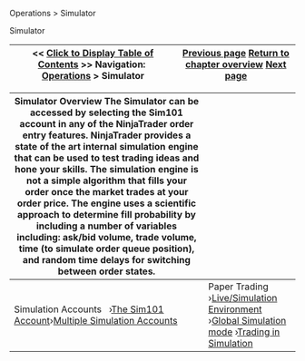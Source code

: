 ﻿
Operations > Simulator

Simulator

| << [Click to Display Table of Contents](simulation.md) >> **Navigation:**     [Operations](operations-1.md) > Simulator | [Previous page](using_the_risk_window-1.md) [Return to chapter overview](operations-1.md) [Next page](the_sim101_account-1.md) |
| --- | --- |

| Simulator Overview The Simulator can be accessed by selecting the Sim101 account in any of the NinjaTrader order entry features. NinjaTrader provides a state of the art internal simulation engine that can be used to test trading ideas and hone your skills. The simulation engine is not a simple algorithm that fills your order once the market trades at your order price. The engine uses a scientific approach to determine fill probability by including a number of variables including: ask/bid volume, trade volume, time (to simulate order queue position), and random time delays for switching between order states. | |
| --- | --- |
| Simulation Accounts   ›[The Sim101 Account](the_sim101_account-1.md)›[Multiple Simulation Accounts](multiple_simulation_accounts-1.md) | Paper Trading   ›[Live/Simulation Environment](live_simulation_environment-1.md) ›[Global Simulation mode](global_simulation_mode-1.md) ›[Trading in Simulation](trading_in_simulation-1.md) |
